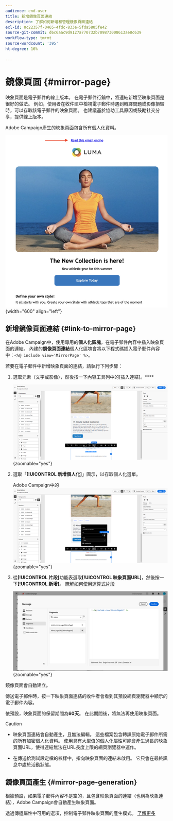 ```yaml
---
audience: end-user
title: 新增鏡像頁面連結
description: 了解如何新增和管理鏡像頁面連結
exl-id: 0c22357f-0465-4fdc-833e-5fda5805fe42
source-git-commit: d6c6aac9d9127a770732b709873008613ae8c639
workflow-type: tm+mt
source-wordcount: '395'
ht-degree: 16%

---
```


# 鏡像頁面 {#mirror-page}

映象頁面是電子郵件的線上版本。 在電子郵件行銷中，將連結新增至映象頁面是很好的做法。 例如，使用者在收件匣中檢視電子郵件時遇到轉譯問題或影像損毀時，可以存取該電子郵件的映象頁面。 也建議基於協助工具原因或鼓勵社交分享，提供線上版本。

Adobe Campaign產生的映象頁面包含所有個人化資料。

![電子郵件中的映象連結範例](assets/mirror-page-link.png){width="600" align="left"}

## 新增鏡像頁面連結 {#link-to-mirror-page}

在Adobe Campaign中，使用專用的&#x200B;**個人化區塊**，在電子郵件內容中插入映象頁面的連結。 內建的&#x200B;**鏡像頁面連結**&#x200B;個人化區塊會將以下程式碼插入電子郵件內容中：`<%@ include view='MirrorPage' %>`。

若要在電子郵件中新增映象頁面的連結，請執行下列步驟：

1. 選取元素（文字或影像），然後按一下內容工具列中的[插入連結]。****

   ![顯示[插入連結]選項的內容工具列](assets/message-tracking-mirror-page.png){zoomable="yes"}

1. 選取「**[!UICONTROL 新增個人化]**」圖示，以存取個人化選單。

   Adobe Campaign中的![Personalization功能表](assets/message-tracking-mirror-page_2.png){zoomable="yes"}

1. 從&#x200B;**[!UICONTROL 片段]**&#x200B;功能表選取&#x200B;**[!UICONTROL 映象頁面URL]**，然後按一下&#x200B;**[!UICONTROL 新增]**。 [瞭解如何使用運算式片段](../content/use-expression-fragments.md)

   ![片段功能表中的映象頁面URL選項](assets/message-tracking-mirror-page_3.png){zoomable="yes"}

鏡像頁面會自動建立。

傳送電子郵件時，按一下映象頁面連結的收件者會看到其預設網頁瀏覽器中顯示的電子郵件內容。

依預設，映象頁面的保留期間為&#x200B;**60天**。 在此期間後，將無法再使用映象頁面。

>[!CAUTION]
>
>* 映象頁面連結會自動產生，且無法編輯。 這些檔案包含轉譯原始電子郵件所需的所有加密個人化資料。 使用具有大型值的個人化屬性可能會產生過長的映象頁面URL，使得連結無法在URL長度上限的網頁瀏覽器中運作。
>
>* 在傳送給測試設定檔的校樣中，指向映象頁面的連結未啟用。 它只會在最終訊息中處於活動狀態。

## 鏡像頁面產生 {#mirror-page-generation}

根據預設，如果電子郵件內容不是空的，且包含映象頁面的連結（也稱為映象連結），Adobe Campaign會自動產生映象頁面。

透過傳遞屬性中可用的選項，控制電子郵件映象頁面的產生模式。 [了解更多](../advanced-settings/delivery-settings.md#mirror)